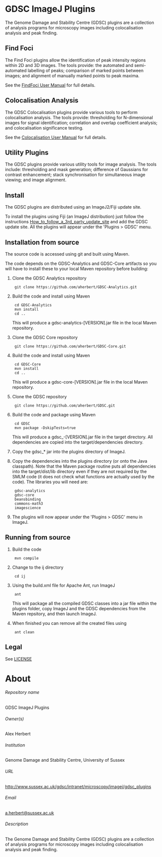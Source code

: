GDSC ImageJ Plugins
===================

The Genome Damage and Stability Centre (GDSC) plugins are a collection of
analysis programs for microscopy images including colocalisation analysis and
peak finding.

Find Foci
---------

The Find Foci plugins allow the identification of peak intensity regions within
2D and 3D images. The tools provide: the automated and semi-automated labelling
of peaks; comparison of marked points between images; and alignment of manually
marked points to peak maxima.

See the [FindFoci User Manual](FindFoci.odt) for full details.

Colocalisation Analysis
-----------------------

The GDSC Colocalisation plugins provide various tools to perform colocalisation
analysis. The tools provide: thresholding for N-dimensional images for signal
identification; correlation and overlap coefficient analysis; and
colocalisation significance testing.

See the [Colocalisation User Manual](Colocalisation.odt) for full details.

Utility Plugins
---------------

The GDSC plugins provide various utility tools for image analysis. The tools 
include: thresholding and mask generation; difference of Gaussians for 
contrast enhancement; stack synchronisation for simultaneous image viewing; 
and image alignment.


Install
-------

The GDSC plugins are distributed using an ImageJ2/Fiji update site. 

To install the plugins using Fiji (an ImageJ distribution) just follow the
instructions [How_to_follow_a_3rd_party_update_site](http://fiji.sc/How_to_follow_a_3rd_party_update_site) 
and add the GDSC update site. All the plugins will appear under the 
'Plugins > GDSC' menu.


Installation from source
------------------------

The source code is accessed using git and built using Maven. 

The code depends on the GDSC-Analytics and GDSC-Core artifacts so you will 
have to install these to your local Maven repository before building:

1. Clone the GDSC Analytics repository

        git clone https://github.com/aherbert/GDSC-Analytics.git

2. Build the code and install using Maven

        cd GDSC-Analytics
        mvn install
        cd ..

	This will produce a gdsc-analytics-[VERSION].jar file in the local Maven 
	repository. 
 
3. Clone the GDSC Core repository

        git clone https://github.com/aherbert/GDSC-Core.git

4. Build the code and install using Maven

        cd GDSC-Core
        mvn install
        cd ..

	This will produce a gdsc-core-[VERSION].jar file in the local Maven 
	repository. 

5. Clone the GDSC repository

        git clone https://github.com/aherbert/GDSC.git

6. Build the code and package using Maven

        cd GDSC
        mvn package -DskipTests=true

	This will produce a gdsc_-[VERSION].jar file in the target directory. All 
	dependencies are copied into the target/dependencies directory.

7. Copy the gdsc_* jar into the plugins directory of ImageJ. 

8. Copy the dependencies into the plugins directory (or onto the Java
classpath). Note that the Maven package routine puts all dependencies into
the target/dist/lib directory even if they are not required by the SMLM code
(it does not check what functions are actually used by the code). The libraries
you will need are:
  
        gdsc-analytics
        gdsc-core
        beansbinding
        commons-math3
        imagescience

9. The plugins will now appear under the 'Plugins > GDSC' menu in ImageJ.


Running from source
-------------------

1. Build the code

        mvn compile

2. Change to the ij directory

        cd ij

3. Using the build.xml file for Apache Ant, run ImageJ

        ant

	This will package all the compiled GDSC classes into a jar file within the
	plugins folder, copy ImageJ and the GDSC dependencies from the Maven 
	repsitory, and then launch ImageJ.

4. When finished you can remove all the created files using

        ant clean


Legal
-----

See [LICENSE](LICENSE)


# About #

###### Repository name ######
GDSC ImageJ Plugins

###### Owner(s) ######
Alex Herbert

###### Institution ######
Genome Damage and Stability Centre, University of Sussex

###### URL ######
http://www.sussex.ac.uk/gdsc/intranet/microscopy/imagej/gdsc_plugins

###### Email ######
a.herbert@sussex.ac.uk

###### Description ######
The Genome Damage and Stability Centre (GDSC) plugins are a collection of
analysis programs for microscopy images including colocalisation analysis and
peak finding.
